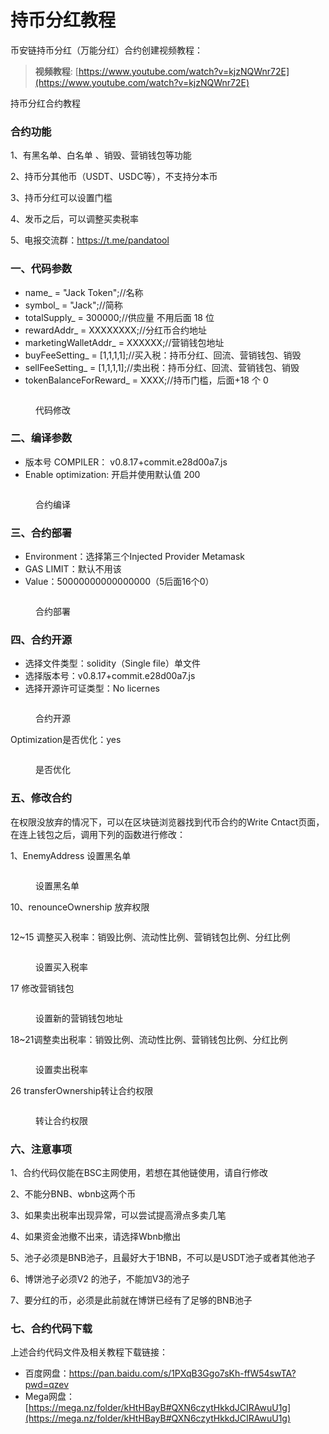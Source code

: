 # 持币分红教程

币安链持币分红（万能分红）合约创建视频教程：


> **视频教程**: [https://www.youtube.com/watch?v=kjzNQWnr72E](https://www.youtube.com/watch?v=kjzNQWnr72E)

持币分红合约教程&#x20;


### 合约功能

1、有黑名单、白名单 、销毁、营销钱包等功能&#x20;

2、持币分其他币（USDT、USDC等），不支持分本币

3、持币分红可以设置门槛

4、发币之后，可以调整买卖税率&#x20;

5、电报交流群：https://t.me/pandatool

### 一、代码参数&#x20;

* name\_ = "Jack Token";//名称
* symbol\_ = "Jack";//简称
* totalSupply\_ = 300000;//供应量 不用后面 18 位&#x20;
* rewardAddr\_ = XXXXXXXX;//分红币合约地址&#x20;
* marketingWalletAddr\_ = XXXXXX;//营销钱包地址&#x20;
* buyFeeSetting\_ = \[1,1,1,1];//买入税：持币分红、回流、营销钱包、销毁&#x20;
* sellFeeSetting\_ = \[1,1,1,1];//卖出税：持币分红、回流、营销钱包、销毁&#x20;
* tokenBalanceForReward\_ = XXXX;//持币门槛，后面+18 个 0

<figure><img src="../.gitbook/assets/代码修改.png" alt=""><figcaption><p>代码修改</p></figcaption></figure>

### 二、编译参数

* 版本号 COMPILER： v0.8.17+commit.e28d00a7.js&#x20;
* Enable optimization: 开启并使用默认值 200

<figure><img src="../.gitbook/assets/图片1.png" alt=""><figcaption><p>合约编译</p></figcaption></figure>

### 三、合约部署

* Environment：选择第三个Injected Provider Metamask
* GAS LIMIT：默认不用该
* Value：50000000000000000（5后面16个0）

<figure><img src="../.gitbook/assets/图片2.png" alt=""><figcaption><p>合约部署</p></figcaption></figure>

### 四、合约开源

* 选择文件类型：solidity（Single file）单文件&#x20;
* 选择版本号：v0.8.17+commit.e28d00a7.js&#x20;
* 选择开源许可证类型：No licernes

<figure><img src="../.gitbook/assets/合约开源.png" alt=""><figcaption><p>合约开源</p></figcaption></figure>

Optimization是否优化：yes

<figure><img src="../.gitbook/assets/是否优化.png" alt=""><figcaption><p>是否优化</p></figcaption></figure>

### 五、修改合约

在权限没放弃的情况下，可以在区块链浏览器找到代币合约的Write Cntact页面，在连上钱包之后，调用下列的函数进行修改：

1、EnemyAddress 设置黑名单

<figure><img src="../.gitbook/assets/黑名单.png" alt=""><figcaption><p>设置黑名单</p></figcaption></figure>

10、renounceOwnership 放弃权限

<figure><img src="../.gitbook/assets/放弃权限.png" alt=""><figcaption></figcaption></figure>

12\~15 调整买入税率：销毁比例、流动性比例、营销钱包比例、分红比例

<figure><img src="../.gitbook/assets/买入税率.png" alt=""><figcaption><p>设置买入税率</p></figcaption></figure>

17 修改营销钱包

<figure><img src="../.gitbook/assets/设置营销钱包.png" alt=""><figcaption><p>设置新的营销钱包地址</p></figcaption></figure>

18\~21调整卖出税率：销毁比例、流动性比例、营销钱包比例、分红比例

<figure><img src="../.gitbook/assets/卖出税率.png" alt=""><figcaption><p>设置卖出税率</p></figcaption></figure>

26 transferOwnership转让合约权限

<figure><img src="../.gitbook/assets/转让合约权限.png" alt=""><figcaption><p>转让合约权限</p></figcaption></figure>

### 六、注意事项

1、合约代码仅能在BSC主网使用，若想在其他链使用，请自行修改

2、不能分BNB、wbnb这两个币

3、如果卖出税率出现异常，可以尝试提高滑点多卖几笔

4、如果资金池撤不出来，请选择Wbnb撤出

5、池子必须是BNB池子，且最好大于1BNB，不可以是USDT池子或者其他池子

6、博饼池子必须V2 的池子，不能加V3的池子

7、要分红的币，必须是此前就在博饼已经有了足够的BNB池子

### 七、合约代码下载

上述合约代码文件及相关教程下载链接：

* 百度网盘：[https://pan.baidu.com/s/1PXqB3Ggo7sKh-ffW54swTA?pwd=qzev ](https://pan.baidu.com/s/1PXqB3Ggo7sKh-ffW54swTA?pwd=qzev)
* Mega网盘：[https://mega.nz/folder/kHtHBayB#QXN6czytHkkdJCIRAwuU1g](https://mega.nz/folder/kHtHBayB#QXN6czytHkkdJCIRAwuU1g)
